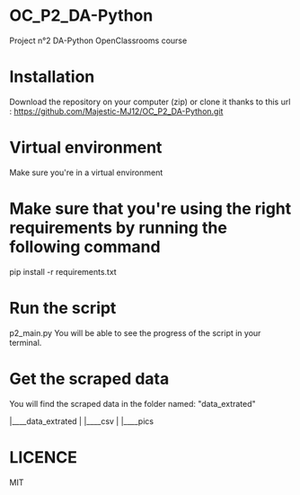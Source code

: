 # OC_P2_DA-Python
Project n°2 DA-Python OpenClassrooms course

# Installation

Download the repository on your computer (zip) or clone it thanks to this url : https://github.com/Majestic-MJ12/OC_P2_DA-Python.git

# Virtual environment

Make sure you're in a virtual environment

# Make sure that you're using the right requirements by running the following command

pip install -r requirements.txt

# Run the script

p2_main.py
You will be able to see the progress of the script in your terminal.

# Get the scraped data

You will find the scraped data in the folder named: "data_extrated"

|____data_extrated
| |____csv
| |____pics

# LICENCE

MIT
